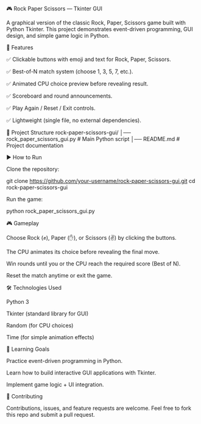 🎮 Rock Paper Scissors — Tkinter GUI

A graphical version of the classic Rock, Paper, Scissors game built with Python Tkinter.
This project demonstrates event-driven programming, GUI design, and simple game logic in Python.

🚀 Features

✅ Clickable buttons with emoji and text for Rock, Paper, Scissors.

✅ Best-of-N match system (choose 1, 3, 5, 7, etc.).

✅ Animated CPU choice preview before revealing result.

✅ Scoreboard and round announcements.

✅ Play Again / Reset / Exit controls.

✅ Lightweight (single file, no external dependencies).

📂 Project Structure
rock-paper-scissors-gui/
│── rock_paper_scissors_gui.py   # Main Python script
│── README.md                    # Project documentation

▶️ How to Run

Clone the repository:

git clone https://github.com/your-username/rock-paper-scissors-gui.git
cd rock-paper-scissors-gui


Run the game:

python rock_paper_scissors_gui.py

🎮 Gameplay

Choose Rock (✊), Paper (✋), or Scissors (✌️) by clicking the buttons.

The CPU animates its choice before revealing the final move.

Win rounds until you or the CPU reach the required score (Best of N).

Reset the match anytime or exit the game.

🛠️ Technologies Used

Python 3

Tkinter (standard library for GUI)

Random (for CPU choices)

Time (for simple animation effects)

🎯 Learning Goals

Practice event-driven programming in Python.

Learn how to build interactive GUI applications with Tkinter.

Implement game logic + UI integration.

🤝 Contributing

Contributions, issues, and feature requests are welcome.
Feel free to fork this repo and submit a pull request.

